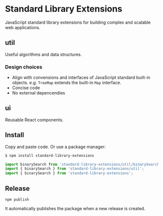 # Standard Library Extensions

JavaScript standard library extensions for building complex and scalable web applications.

## util

Useful algorithms and data structures.

### Design choices

- Align with convensions and interfaces of JavaScript standard built-in objects. e.g. `TreeMap` extends the built-in `Map` interface.
- Concise code
- No external depencendies

## ui

Reusable React components.

## Install

Copy and paste code. Or use a package manager:

```sh
$ npm install standard-library-extensions
```

```js
import binarySearch from 'standard-library-extensions/util/binarySearch';
import { binarySearch } from 'standard-library-extensions/util';
import { binarySearch } from 'standard-library-extensions';
```

## Release

    npm publish

It automatically publishes the package when a new release is created.
